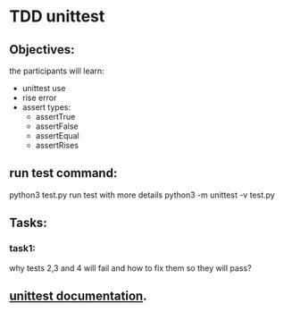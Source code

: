 #   TDD unittest

## Objectives:
the participants will learn:
- unittest use
- rise error
- assert types:
    - assertTrue
    - assertFalse
    - assertEqual
    - assertRises
## run test command:
   python3 test.py
run test with more details
   python3 -m unittest -v test.py

## Tasks:
### task1:
why tests 2,3 and 4 will fail and how to fix them so they will pass?


## [unittest documentation](https://docs.python.org/3/library/unittest.html).


